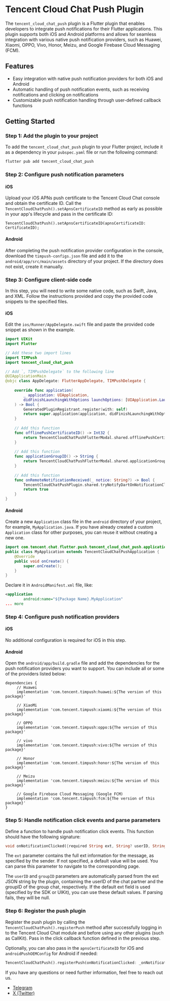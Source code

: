 # Tencent Cloud Chat Push Plugin

The `tencent_cloud_chat_push` plugin is a Flutter plugin that enables developers to integrate push
notifications for their Flutter applications. This plugin supports both iOS and Android platforms
and allows for seamless integration with various native push notification providers, such as Huawei,
Xiaomi, OPPO, Vivo, Honor, Meizu, and Google Firebase Cloud Messaging (FCM).

## Features

- Easy integration with native push notification providers for both iOS and Android
- Automatic handling of push notification events, such as receiving notifications and clicking on
  notifications
- Customizable push notification handling through user-defined callback functions

## Getting Started

### Step 1: Add the plugin to your project

To add the `tencent_cloud_chat_push` plugin to your Flutter project, include it as a dependency in
your `pubspec.yaml` file or run the following command:

```bash
flutter pub add tencent_cloud_chat_push
```

### Step 2: Configure push notification parameters

#### iOS

Upload your iOS APNs push certificate to the Tencent Cloud Chat console and obtain the certificate ID. Call
the `TencentCloudChatPush().setApnsCertificateID` method as early as possible in your app's
lifecycle and pass in the certificate ID:

```plaintext
TencentCloudChatPush().setApnsCertificateID(apnsCertificateID: CertificateID);
```

#### Android

After completing the push notification provider configuration in the console, download
the `timpush-configs.json` file and add it to the `android/app/src/main/assets` directory of your
project. If the directory does not exist, create it manually.

### Step 3: Configure client-side code

In this step, you will need to write some native code, such as Swift, Java, and XML. Follow the
instructions provided and copy the provided code snippets to the specified files.

#### iOS

Edit the `ios/Runner/AppDelegate.swift` file and paste the provided code snippet as shown in the
example.

```Swift
import UIKit
import Flutter

// Add these two import lines
import TIMPush
import tencent_cloud_chat_push

// Add `, TIMPushDelegate` to the following line
@UIApplicationMain
@objc class AppDelegate: FlutterAppDelegate, TIMPushDelegate {
    
    override func application(
        _ application: UIApplication,
        didFinishLaunchingWithOptions launchOptions: [UIApplication.LaunchOptionsKey: Any]?
    ) -> Bool {
        GeneratedPluginRegistrant.register(with: self)
        return super.application(application, didFinishLaunchingWithOptions: launchOptions)
    }
    
    // Add this function
    func offlinePushCertificateID() -> Int32 {
        return TencentCloudChatPushFlutterModal.shared.offlinePushCertificateID();
    }
    
    // Add this function
    func applicationGroupID() -> String {
        return TencentCloudChatPushFlutterModal.shared.applicationGroupID()
    }
    
    // Add this function
    func onRemoteNotificationReceived(_ notice: String?) -> Bool {
        TencentCloudChatPushPlugin.shared.tryNotifyDartOnNotificationClickEvent(notice)
        return true
    }
}
```

#### Android

Create a new `Application` class file in the `android` directory of your project, for
example, `MyApplication.java`. If you have already created a custom `Application` class for other
purposes, you can reuse it without creating a new one.

```java
import com.tencent.chat.flutter.push.tencent_cloud_chat_push.application.TencentCloudChatPushApplication;
public class MyApplication extends TencentCloudChatPushApplication {
    @Override
    public void onCreate() {
        super.onCreate();
    }
}
```

Declare it in `AndroidManifest.xml` file, like:

```xml
<application
        android:name="${Package Name}.MyApplication"
... more
```

### Step 4: Configure push notification providers

#### iOS

No additional configuration is required for iOS in this step.

#### Android

Open the `android/app/build.gradle` file and add the dependencies for the push notification
providers you want to support. You can include all or some of the providers listed below:

```plaintext
dependencies {
     // Huawei
     implementation 'com.tencent.timpush:huawei:${The version of this package}'
     
     // XiaoMi
     implementation 'com.tencent.timpush:xiaomi:${The version of this package}'
     
     // OPPO
     implementation 'com.tencent.timpush:oppo:${The version of this package}'
     
     // vivo
     implementation 'com.tencent.timpush:vivo:${The version of this package}'
     
     // Honor
     implementation 'com.tencent.timpush:honor:${The version of this package}'
     
     // Meizu
     implementation 'com.tencent.timpush:meizu:${The version of this package}'
     
     // Google Firebase Cloud Messaging (Google FCM)
     implementation 'com.tencent.timpush:fcm:${The version of this package}'
}

```

### Step 5: Handle notification click events and parse parameters

Define a function to handle push notification click events. This function should have the following
signature:

```dart
void onNotificationClicked({required String ext, String? userID, String? groupID})
```

The `ext` parameter contains the full ext information for the message, as specified by the sender.
If not specified, a default value will be used. You can parse this parameter to navigate to the
corresponding page.

The `userID` and `groupID` parameters are automatically parsed from the ext JSON string by the
plugin, containing the userID of the chat partner and the groupID of the group chat, respectively.
If the default ext field is used (specified by the SDK or UIKit), you can use these default values.
If parsing fails, they will be null.

### Step 6: Register the push plugin

Register the push plugin by calling the `TencentCloudChatPush().registerPush` method after
successfully logging in to the Tencent Cloud Chat module and before using any other plugins (such as CallKit).
Pass in the click callback function defined in the previous step.

Optionally, you can also pass in the `apnsCertificateID` for iOS and `androidPushOEMConfig` for
Android if needed:

```dart
TencentCloudChatPush().registerPush(onNotificationClicked: _onNotificationClicked);
```

If you have any questions or need further information, feel free to reach out us.

- [Telegram](https://t.me/+gvScYl0uQ3U4MTRl)
- [X (Twitter)](https://x.com/runlin_wang95)
